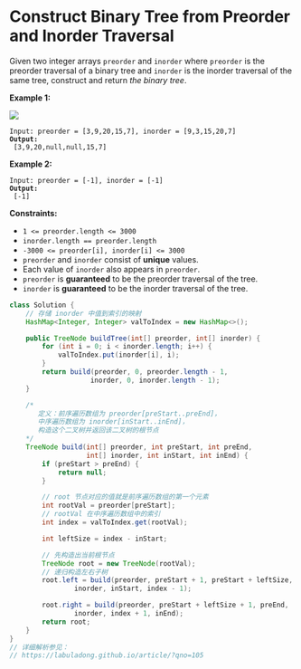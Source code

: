 # Construct Binary Tree from Preorder and Inorder Traversal



Given two integer arrays `preorder` and `inorder` where `preorder` is the preorder traversal of a binary tree and `inorder` is the inorder traversal of the same tree, construct and return _the binary tree_.

&#x20;

**Example 1:**

![](https://assets.leetcode.com/uploads/2021/02/19/tree.jpg)

<pre><code>Input: preorder = [3,9,20,15,7], inorder = [9,3,15,20,7]
<strong>Output:
</strong> [3,9,20,null,null,15,7]
</code></pre>

**Example 2:**

<pre><code>Input: preorder = [-1], inorder = [-1]
<strong>Output:
</strong> [-1]
</code></pre>

&#x20;

**Constraints:**

* `1 <= preorder.length <= 3000`
* `inorder.length == preorder.length`
* `-3000 <= preorder[i], inorder[i] <= 3000`
* `preorder` and `inorder` consist of **unique** values.
* Each value of `inorder` also appears in `preorder`.
* `preorder` is **guaranteed** to be the preorder traversal of the tree.
* `inorder` is **guaranteed** to be the inorder traversal of the tree.

```java
class Solution {
    // 存储 inorder 中值到索引的映射
    HashMap<Integer, Integer> valToIndex = new HashMap<>();

    public TreeNode buildTree(int[] preorder, int[] inorder) {
        for (int i = 0; i < inorder.length; i++) {
            valToIndex.put(inorder[i], i);
        }
        return build(preorder, 0, preorder.length - 1,
                    inorder, 0, inorder.length - 1);
    }

    /*
       定义：前序遍历数组为 preorder[preStart..preEnd]，
       中序遍历数组为 inorder[inStart..inEnd]，
       构造这个二叉树并返回该二叉树的根节点
    */
    TreeNode build(int[] preorder, int preStart, int preEnd,
                   int[] inorder, int inStart, int inEnd) {
        if (preStart > preEnd) {
            return null;
        }

        // root 节点对应的值就是前序遍历数组的第一个元素
        int rootVal = preorder[preStart];
        // rootVal 在中序遍历数组中的索引
        int index = valToIndex.get(rootVal);

        int leftSize = index - inStart;

        // 先构造出当前根节点
        TreeNode root = new TreeNode(rootVal);
        // 递归构造左右子树
        root.left = build(preorder, preStart + 1, preStart + leftSize,
                inorder, inStart, index - 1);

        root.right = build(preorder, preStart + leftSize + 1, preEnd,
                inorder, index + 1, inEnd);
        return root;
    }
}
// 详细解析参见：
// https://labuladong.github.io/article/?qno=105

```
